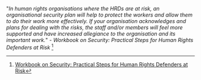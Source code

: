 "*In human rights organisations where the HRDs are at risk, an organisational security plan will help to protect the workers and allow them to do their work more effectively. If your organisation acknowledges and plans for dealing with the risks, the staff and/or members will feel more supported and have increased allegiance to the organisation and its important work.*" - _Workbook on Security: Practical Steps for Human Rights Defenders at Risk_ [^1]

[^1]:[Workbook on Security: Practical Steps for Human Rights Defenders at Risk](http://frontlinedefenders.org/files/workbook_eng.pdf)

